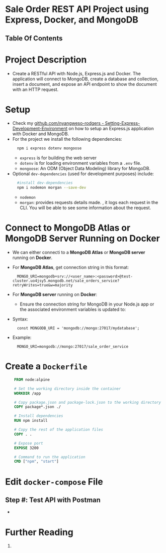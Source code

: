 # Sale Order REST API Project using Express, Docker, and MongoDB

## Table Of Contents

# Project Description

- Create a RESTful API with Node.js, Express.js and Docker. The application will connect to MongoDB, create a database and collection, insert a document, and expose an API endpoint to show the document with an HTTP request.

# Setup

- Check my [github.com/nyangweso-rodgers - Setting-Express-Development-Environment](https://github.com/nyangweso-rodgers/Programming-with-JavaScript/blob/main/03-JavaScript-Frameworks/02-Express.js/01-Setting-Express-Development-Environment/Readme.md) on how to setup an Express.js application with Docker and MongoDB.
- For the project we install the following dependencies:
  ```sh
    npm i express dotenv mongoose
  ```
  - `express` is for building the web server
  - `dotenv` is for loading environment variables from a `.env` file.
  - `mongoose`: An ODM (Object Data Modeling) library for MongoDB.
- Optional `dev-dependencies` (used for development purposes) include:
  ```sh
    #install dev-dependencies
    npm i nodemon morgan --save-dev
  ```
  - `nodemon`
  - `morgan`: provides requests details made. , it logs each request in the CLI. You will be able to see some information about the request.

# Connect to MongoDB Atlas or MongoDB Server Running on Docker

- We can either connecti to a **MongoDB Atlas** or **MongoDB server** running on **Docker**.
- For **MongoDB Atlas**, get connection string in this format:

  ```env
    MONGO_URI=mongodb+srv://<user_name>:<password>@test-cluster.uo4jsy5.mongodb.net/sale_orders_service?retryWrites=true&w=majority
  ```

- For **MongoDB server** running on **Docker**:
  - Ensure the connection string for MongoDB in your Node.js app or the associated environment variables is updated to:
- Syntax:
  ```env
    const MONGODB_URI = 'mongodb://mongo:27017/mydatabase';
  ```
- Example:
  ```env
    MONGO_URI=mongodb://mongo:27017/sale_order_service
  ```

# Create a `Dockerfile`

```Dockerfile
    FROM node:alpine

    # Set the working directory inside the container
    WORKDIR /app

    # Copy package.json and package-lock.json to the working directory
    COPY package*.json ./

    # Install dependencies
    RUN npm install

    # Copy the rest of the application files
    COPY . .

    # Expose port
    EXPOSE 3200

    # Command to run the application
    CMD ["npm", "start"]
```

# Edit `docker-compose` File

## Step #: Test API with Postman

-

# Further Reading

1.
